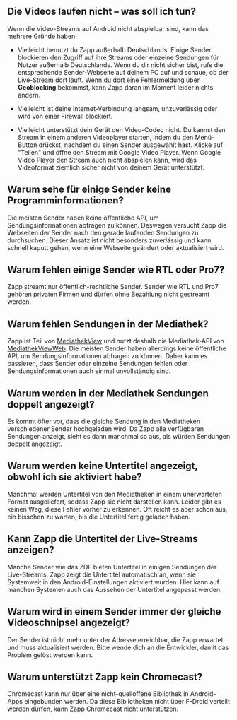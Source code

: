 ## Die Videos laufen nicht – was soll ich tun?

Wenn die Video-Streams auf Android nicht abspielbar sind, kann das mehrere Gründe haben:

- Vielleicht benutzt du Zapp außerhalb Deutschlands. Einige Sender blockieren den Zugriff auf ihre Streams oder einzelne Sendungen für Nutzer außerhalb Deutschlands. Wenn du dir nicht sicher bist, rufe die entsprechende Sender-Webseite auf deinem PC auf und schaue, ob der Live-Stream dort läuft. Wenn du dort eine Fehlermeldung über **Geoblocking** bekommst, kann Zapp daran im Moment leider nichts ändern.

- Vielleicht ist deine Internet-Verbindung langsam, unzuverlässig oder wird von einer Firewall blockiert.

- Vielleicht unterstützt dein Gerät den Video-Codec nicht. Du kannst den Stream in einem anderen Videoplayer starten, indem du den Menü-Button drückst, nachdem du einen Sender ausgewählt hast. Klicke auf "Teilen" und öffne den Stream mit Google Video Player. Wenn Google Video Player den Stream auch nicht abspielen kann, wird das Videoformat ziemlich sicher nicht von deinem Gerät unterstützt.


## Warum sehe für einige Sender keine Programminformationen?

Die meisten Sender haben keine öffentliche API, um Sendungsinformationen abfragen zu können. Deswegen versucht Zapp die Webseiten der Sender nach den gerade laufenden Sendungen zu durchsuchen. Dieser Ansatz ist nicht besonders zuverlässig und kann schnell kaputt gehen, wenn eine Webseite geändert oder aktualisiert wird.


## Warum fehlen einige Sender wie RTL oder Pro7?

Zapp streamt nur öffentlich-rechtliche Sender. Sender wie RTL und Pro7 gehören privaten Firmen und dürfen ohne Bezahlung nicht gestreamt werden.


## Warum fehlen Sendungen in der Mediathek?

Zapp ist Teil von [MediathekView](https://mediathekview.de/) und nutzt deshalb die Mediathek-API von [MediathekViewWeb](https://mediathekviewweb.de/). Die meisten Sender haben allerdings keine öffentliche API, um Sendungsinformationen abfragen zu können. Daher kann es passieren, dass Sender oder einzelne Sendungen fehlen oder Sendungsinformationen auch einmal unvollständig sind.


## Warum werden in der Mediathek Sendungen doppelt angezeigt?

Es kommt öfter vor, dass die gleiche Sendung in den Mediatheken verschiedener Sender hochgeladen wird. Da Zapp alle verfügbaren Sendungen anzeigt, sieht es dann manchmal so aus, als würden Sendungen doppelt angezeigt.


## Warum werden keine Untertitel angezeigt, obwohl ich sie aktiviert habe?

Manchmal werden Untertitel von den Mediatheken in einem unerwarteten Format ausgeliefert, sodass Zapp sie nicht darstellen kann. Leider gibt es keinen Weg, diese Fehler vorher zu erkennen. Oft reicht es aber schon aus, ein bisschen zu warten, bis die Untertitel fertig geladen haben.


## Kann Zapp die Untertitel der Live-Streams anzeigen?

Manche Sender wie das ZDF bieten Untertitel in einigen Sendungen der Live-Streams. Zapp zeigt die Untertitel automatisch an, wenn sie Systemweit in den Android-Einstellungen aktiviert wurden. Hier kann auf manchen Systemen auch das Aussehen der Untertitel angepasst werden.


## Warum wird in einem Sender immer der gleiche Videoschnipsel angezeigt?

Der Sender ist nicht mehr unter der Adresse erreichbar, die Zapp erwartet und muss aktualisiert werden. Bitte wende dich an die Entwickler, damit das Problem gelöst werden kann.


## Warum unterstützt Zapp kein Chromecast?

Chromecast kann nur über eine nicht-quelloffene Bibliothek in Android-Apps eingebunden werden. Da diese Bibliotheken nicht über F-Droid verteilt werden dürfen, kann Zapp Chromecast nicht unterstützen.
